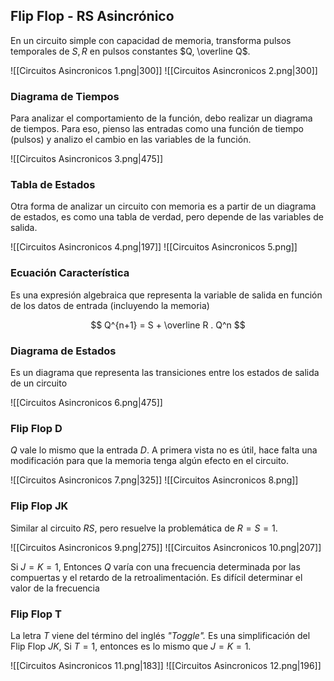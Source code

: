 ## Flip Flop - RS Asincrónico

En un circuito simple con capacidad de memoria, transforma pulsos temporales de $S, R$ en pulsos constantes $Q, \overline Q$.

![[Circuitos Asincronicos 1.png|300]] ![[Circuitos Asincronicos 2.png|300]]

### Diagrama de Tiempos

Para analizar el comportamiento de la función, debo realizar un diagrama de tiempos. Para eso, pienso las entradas como una función de tiempo (pulsos) y analizo el cambio en las variables de la función.

![[Circuitos Asincronicos 3.png|475]]

### Tabla de Estados

Otra forma de analizar un circuito con memoria es a partir de un diagrama de estados, es como una tabla de verdad, pero depende de las variables de salida.

![[Circuitos Asincronicos 4.png|197]] ![[Circuitos Asincronicos 5.png]]

### Ecuación Característica

Es una expresión algebraica que representa la variable de salida en función de los datos de entrada (incluyendo la memoria)

$$
Q^{n+1} = S + \overline R . Q^n
$$

### Diagrama de Estados

Es un diagrama que representa las transiciones entre los estados de salida de un circuito

![[Circuitos Asincronicos 6.png|475]]

### Flip Flop D

$Q$ vale lo mismo que la entrada $D$. A primera vista no es útil, hace falta una modificación para que la memoria tenga algún efecto en el circuito.

![[Circuitos Asincronicos 7.png|325]] ![[Circuitos Asincronicos 8.png]]

### Flip Flop JK

Similar al circuito $RS$, pero resuelve la problemática de $R{=}S{=}1$.

![[Circuitos Asincronicos 9.png|275]] ![[Circuitos Asincronicos 10.png|207]]

Si $J{=}K{=}1$, Entonces $Q$ varía con una frecuencia determinada por las compuertas y el retardo de la retroalimentación. Es difícil determinar el valor de la frecuencia

### Flip Flop T

La letra $T$ viene del término del inglés *"Toggle".* Es una simplificación del Flip Flop $JK$, Si $T{=}1$, entonces es lo mismo que $J{=}K{=}1$.

![[Circuitos Asincronicos 11.png|183]] ![[Circuitos Asincronicos 12.png|196]]
